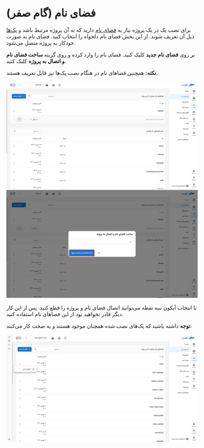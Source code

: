 # فضای نام (گام صفر)

برای نصب پک در یک پروژه نیاز به [فضای نام](../concepts#namespace) دارید که به آن پروژه مرتبط باشد و [پک‌ها](../concepts/#pack) ذیل آن‌ تعریف شوند. از این بخش فضای نام دلخواه را انتخاب کنید. فضای نام به صورت خودکار به پروژه متصل می‌شود.

بر روی **فضای نا‌م جدید** کلیک کنید. فضای نام را وارد کرده و روی گزینه **ساخت فضای نام و اتصال به پروژه** کلیک کنید.

**نکته:** همچنین فضاهای نام در هنگام نصب پک‌ها نیز قابل تعریف هستند.

![NameSpace: new name spcace](img/namespace-view.png)
![NameSpace: new name spcace](img/namespace-view-new.png)

با انتخاب آیکون سه نقطه می‌توانید اتصال فضای نام و پروژه را قطع کنید. پس از این کار دیگر قادر نخواهید بود از این فضاهای نام استفاده کنید.

**توجه** داشته باشید که پک‌های نصب شده همچنان موجود هستند و به صحت کار می‌کنند.

![NameSpace: namespcace options](img/namespace-view-options.png)
